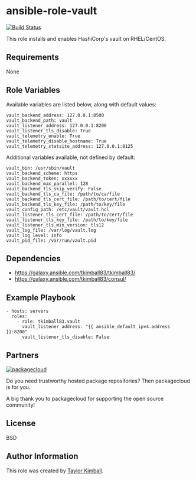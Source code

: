 # ansible-role-vault

[![Build Status](https://travis-ci.org/tkimball83/ansible-role-vault.svg?branch=master)](https://travis-ci.org/tkimball83/ansible-role-vault)

This role installs and enables HashiCorp's vault on RHEL/CentOS.

## Requirements

None

## Role Variables

Available variables are listed below, along with default values:

    vault_backend_address: 127.0.0.1:8500
    vault_backend_path: vault
    vault_listener_address: 127.0.0.1:8200
    vault_listener_tls_disable: True
    vault_telemetry_enable: True
    vault_telemetry_disable_hostname: True
    vault_telemetry_statsite_address: 127.0.0.1:8125

Additional variables available, not defined by default:

    vault_bin: /usr/sbin/vault
    vault_backend_scheme: https
    vault_backend_token: xxxxxx
    vault_backend_max_parallel: 128
    vault_backend_tls_skip_verify: False
    vault_backend_tls_ca_file: /path/to/ca/file
    vault_backend_tls_cert_file: /path/to/cert/file
    vault_backend_tls_key_file: /path/to/key/file
    vault_config_path: /etc/vault/vault.hcl
    vault_listener_tls_cert_file: /path/to/cert/file
    vault_listener_tls_key_file: /path/to/key/file
    vault_listener_tls_min_version: tls12
    vault_log_file: /var/log/vault.log
    vault_log_level: info
    vault_pid_file: /var/run/vault.pid

## Dependencies

 * https://galaxy.ansible.com/tkimball83/tkimball83/
 * https://galaxy.ansible.com/tkimball83/consul/

## Example Playbook

    - hosts: servers
      roles:
        - role: tkimball83.vault
          vault_listener_address: "{{ ansible_default_ipv4.address }}:8200"
          vault_listener_tls_disable: False

## Partners

[![packagecloud](http://dka575ofm4ao0.cloudfront.net/pages-transactional_logos/retina/10543/gKme3F4XRaC5EyKJzKsA)](https://packagecloud.io)

Do you need trustworthy hosted package repositories?  Then packagecloud is for you.

A big thank you to packagecloud for supporting the open source community!
         
## License

BSD

## Author Information

This role was created by [Taylor Kimball](http://www.linuxhq.org).
